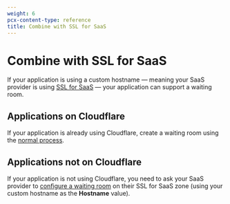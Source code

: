 ```yaml
---
weight: 6
pcx-content-type: reference
title: Combine with SSL for SaaS
---
```


# Combine with SSL for SaaS

If your application is using a custom hostname — meaning your SaaS provider is using [SSL for SaaS](https://developers.cloudflare.com/ssl/ssl-for-saas) — your application can support a waiting room.

## Applications on Cloudflare

If your application is already using Cloudflare, create a waiting room using the [normal process](/how-to/create-via-dashboard).

## Applications not on Cloudflare

If your application is not using Cloudflare, you need to ask your SaaS provider to [configure a waiting room](/how-to/create-via-dashboard) on their SSL for SaaS zone (using your custom hostname as the **Hostname** value).